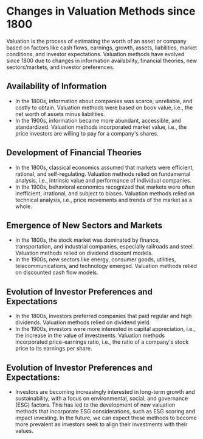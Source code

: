 # Changes in Valuation Methods since 1800

Valuation is the process of estimating the worth of an asset or company based on factors like cash flows, earnings, growth, assets, liabilities, market conditions, and investor expectations. Valuation methods have evolved since 1800 due to changes in information availability, financial theories, new sectors/markets, and investor preferences.

## Availability of Information

* In the 1800s, information about companies was scarce, unreliable, and costly to obtain. Valuation methods were based on book value, i.e., the net worth of assets minus liabilities.
* In the 1900s, information became more abundant, accessible, and standardized. Valuation methods incorporated market value, i.e., the price investors are willing to pay for a company's shares.

## Development of Financial Theories

* In the 1800s, classical economics assumed that markets were efficient, rational, and self-regulating. Valuation methods relied on fundamental analysis, i.e., intrinsic value and performance of individual companies.
* In the 1900s, behavioral economics recognized that markets were often inefficient, irrational, and subject to biases. Valuation methods relied on technical analysis, i.e., price movements and trends of the market as a whole.

## Emergence of New Sectors and Markets

* In the 1800s, the stock market was dominated by finance, transportation, and industrial companies, especially railroads and steel. Valuation methods relied on dividend discount models.
* In the 1900s, new sectors like energy, consumer goods, utilities, telecommunications, and technology emerged. Valuation methods relied on discounted cash flow models.

## Evolution of Investor Preferences and Expectations

* In the 1800s, investors preferred companies that paid regular and high dividends. Valuation methods relied on dividend yield.
* In the 1900s, investors were more interested in capital appreciation, i.e., the increase in the value of investments. Valuation methods incorporated price-earnings ratio, i.e., the ratio of a company's stock price to its earnings per share.

## Evolution of Investor Preferences and Expectations:

* Investors are becoming increasingly interested in long-term growth and sustainability, with a focus on environmental, social, and governance (ESG) factors. This has led to the development of new valuation methods that incorporate ESG considerations, such as ESG scoring and impact investing. In the future, we can expect these methods to become more prevalent as investors seek to align their investments with their values.
